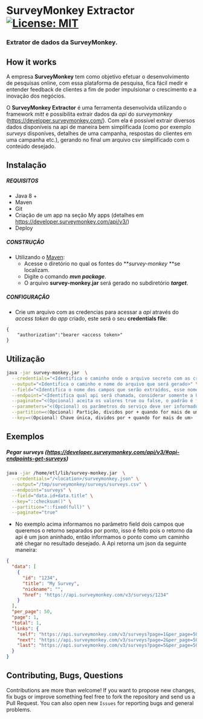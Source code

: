 # SurveyMonkey Extractor [![License: MIT](https://img.shields.io/badge/License-MIT-yellow.svg)](https://opensource.org/licenses/MIT)
### Extrator de dados da SurveyMonkey. 

## How it works

A empresa **SurveyMonkey** tem como objetivo efetuar o desenvolvimento de pesquisas online, com essa plataforma de pesquisa, fica fácil medir e entender feedback de clientes a fim de poder impulsionar o crescimento e a inovação dos negócios.

O **SurveyMonkey Extractor** é uma ferramenta desenvolvida utilizando o framework _mitt_ e possibilita extrair dados da _api_ do _surveymonkey_ (https://developer.surveymonkey.com/). Com ela é possível extrair diversos dados disponíveis na api de maneira bem simplificada (como por exemplo _surveys_ disponíves, detalhes de uma campanha, respostas do clientes em uma campanha etc.), gerando no final um arquivo csv simplificado com o conteúdo desejado.

## Instalação

##### REQUISITOS

- Java 8 +
- Maven
- Git
- Criação de um app na seção My apps (detalhes em https://developer.surveymonkey.com/api/v3/)
- Deploy

##### CONSTRUÇÃO

- Utilizando o [Maven](https://maven.apache.org/): 
    - Acesse o diretório no qual os fontes do **_survey-monkey_ **se localizam.
    - Digite o comando _**mvn package**_.
    - O arquivo **survey-monkey.jar** será gerado no subdiretório **_target_**.

##### CONFIGURAÇÂO

* Crie um arquivo com as credencias para acessar a _api_ através do _access token_ do _app_ criado, este será o seu **credentials file**:

```
{
	"authorization":"bearer <access token>"
}
```

## Utilização

```bash  
java -jar survey-monkey.jar  \
  --credentials="<Identifica o caminho onde o arquivo secreto com as credenciais está localizado>" \
  --output="<Identifica o caminho e nome do arquivo que será gerado>" \
  --field="<Identifica o nome dos campos que serão extraídos, esse nome de campo deve ser passado com ponto (.) quando for json aninhado, nos exemplos explicado melhor essa questão>" \
  --endpoint="<Identifica qual api será chamada, considerar somente a URI, caminho inicial padrão fixo é: https://api.surveymonkey.com/v3/>" \
  --paginate="<(Opcional) aceita os valores true ou false, o padrão é false | Nessa opção você deve informar se o endpoint tem ou não paginação, caso tenha paginação, ele irá percorrer todas as páginas do serviço, se baseando no nó per_page do json>" \
  --parameters="<(Opcional) os parâmetros do serviço deve ser informado nesse parâmetro, deve ser informado em json. Olhar exemplos.>" \
  --partition=<(Opcional) Partição, dividos por + quando for mais de um> \
  --key=<(Opcional) Chave única, dividos por + quando for mais de um>
```

## Exemplos

##### Pegar surveys (https://developer.surveymonkey.com/api/v3/#api-endpoints-get-surveys)

```bash
java -jar /home/etl/lib/survey-monkey.jar  \
  --credentials="/<location>/surveymonkey.json" \
  --output="/tmp/surveymonkey/surveys/surveys.csv" \
  --endpoint="surveys" \
  --field="data.id+data.title" \
  --key="::checksum()" \
  --partition="::fixed(full)" \
  --paginate="true"
```

* No exemplo acima informamos no parâmetro field dois campos que queremos o retorno separados por ponto, isso é feito pois o retorno da api é um json aninhado, então informamos o ponto como um caminho até chegar no resultado desejado. A Api retorna um json da seguinte maneira:

```json
{
  "data": [
    {
      "id": "1234",
      "title": "My Survey",
      "nickname": "",
      "href": "https://api.surveymonkey.com/v3/surveys/1234"
    }
  ],
  "per_page": 50,
  "page": 1,
  "total": 1,
  "links": {
    "self": "https://api.surveymonkey.com/v3/surveys?page=1&per_page=50",
    "next": "https://api.surveymonkey.com/v3/surveys?page=2&per_page=50",
    "last": "https://api.surveymonkey.com/v3/surveys?page=5&per_page=50"
  }
}
```
 





## Contributing, Bugs, Questions
Contributions are more than welcome! If you want to propose new changes, fix bugs or improve something feel free to fork the repository and send us a Pull Request. You can also open new `Issues` for reporting bugs and general problems.

